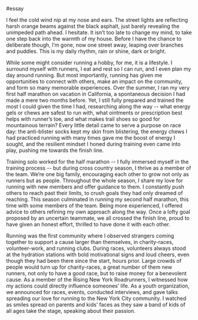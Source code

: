 #essay 

I feel the cold wind nip at my nose and ears. The street lights are reflecting harsh orange beams against the black asphalt, just barely revealing the unimpeded path ahead. I hesitate. It isn’t too late to change my mind, to take one step back into the warmth of my house. Before I have the chance to deliberate though, I’m gone, now one street away, leaping over branches and puddles. This is my daily rhythm, rain or shine, dark or bright.

While some might consider running a hobby, for me, it is a lifestyle. I surround myself with runners, I eat and rest so I can run, and I even plan my day around running. But most importantly, running has given me opportunities to connect with others, make an impact on the community, and form so many memorable experiences. Over the summer, I ran my very first half marathon on vacation in California, a spontaneous decision I had made a mere two months before. Yet, I still fully prepared and trained the most I could given the time I had, researching along the way -- what energy gels or chews are safest to run with, what ointments or prescription best helps with runner’s toe, and what makes trail shoes so good for mountainous terrain? Every little detail came to serve a purpose on race day: the anti-blister socks kept my skin from blistering, the energy chews I had practiced running with many times gave me the boost of energy I sought, and the resilient mindset I honed during training even came into play, pushing me towards the finish line.

Training solo worked for the half marathon -- I fully immersed myself in the training process -- but during cross country season, I thrive as a member of the team. We’re one big family, encouraging each other to grow not only as runners but as people. Throughout the whole season, I share my love for running with new members and offer guidance to them.  I constantly push others to reach past their limits, to crush goals they had only dreamed of reaching. This season culminated in running my second half marathon, this time with some members of the team. Being more experienced, I offered advice to others refining my own approach along the way. Once a lofty goal proposed by an uncertain teammate, we all crossed the finish line, proud to have given an honest effort, thrilled to have done it with each other. 

Running was the first community where I observed strangers coming together to support a cause larger than themselves, in charity-races, volunteer-work, and running clubs. During races, volunteers always stood at the hydration stations with bold motivational signs and loud cheers, even though they had been there since the start, hours prior. Large crowds of people would turn up for charity-races, a great number of them new runners, not only to have a good race, but to raise money for a benevolent cause. As a member of the Rising New York Roadrunners, I witnessed how my actions could directly influence someones’ life. As a youth organization, we announced for races, events, conducted interviews, and gave talks spreading our love for running to the New York City community. I watched as smiles spread on parents and kids’ faces as they saw a band of kids of all ages take the stage, speaking about their passion.